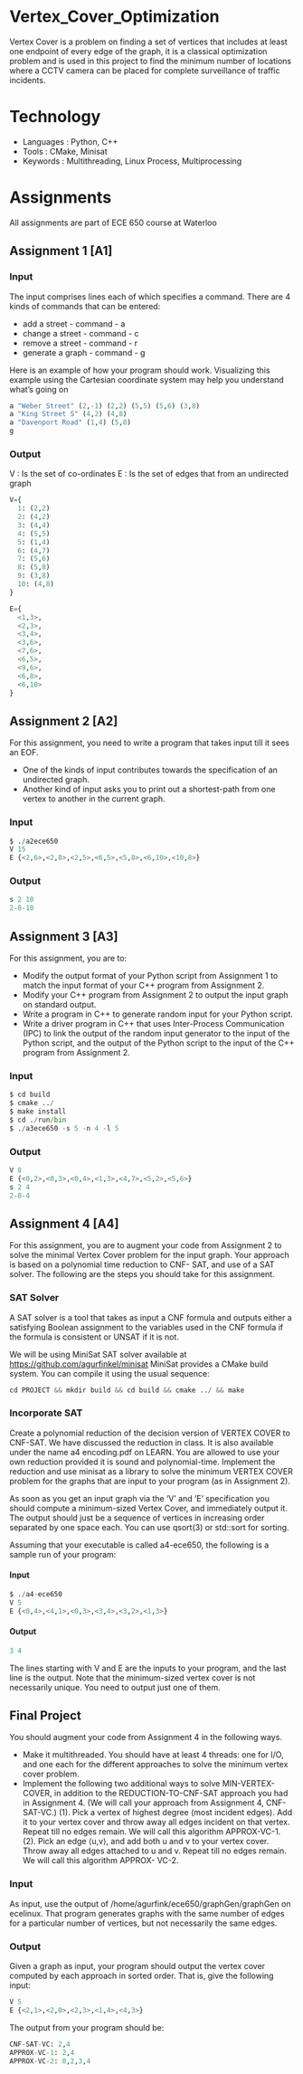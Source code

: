 # Vertex_Cover_Optimization
Vertex Cover is a problem on finding a set of vertices that includes at least one endpoint of every edge of the graph, it is a classical optimization problem and is used in this project to find the minimum number of locations where a CCTV camera can be placed for complete surveillance of traffic incidents.

# Technology
* Languages : Python, C++
* Tools : CMake, Minisat
* Keywords : Multithreading, Linux Process, Multiprocessing


# Assignments

All assignments are part of ECE 650 course at Waterloo

## Assignment 1 [A1]

### Input
The input comprises lines each of which specifies a command. There are 4 kinds of commands that can be entered:
* add a street - command - a
* change a street - command - c
* remove a street - command - r
* generate a graph - command - g 

Here is an example of how your program should work. Visualizing this example using the Cartesian
coordinate system may help you understand what’s going on 

```Python
a "Weber Street" (2,-1) (2,2) (5,5) (5,6) (3,8)
a "King Street S" (4,2) (4,8)
a "Davenport Road" (1,4) (5,8)
g
```

### Output

V : Is the set of co-ordinates
E : Is the set of edges that from an undirected graph

```Python
V={
  1: (2,2) 
  2: (4,2) 
  3: (4,4) 
  4: (5,5) 
  5: (1,4) 
  6: (4,7) 
  7: (5,6) 
  8: (5,8) 
  9: (3,8) 
  10: (4,8)
} 

E={
  <1,3>,
  <2,3>,
  <3,4>,
  <3,6>,
  <7,6>,
  <6,5>,
  <9,6>,
  <6,8>,
  <6,10>
}
```

## Assignment 2 [A2]

For this assignment, you need to write a program that takes input till it sees an EOF.
* One of the kinds of input contributes towards the specification of an undirected graph.
* Another kind of input asks you to print out a shortest-path from one vertex to another in the
current graph.

### Input
```Python
$ ./a2ece650
V 15
E {<2,6>,<2,8>,<2,5>,<6,5>,<5,8>,<6,10>,<10,8>}
```

### Output
```Python
s 2 10
2-8-10
```

## Assignment 3 [A3]

For this assignment, you are to:
* Modify the output format of your Python script from Assignment 1 to match the input format
of your C++ program from Assignment 2.
* Modify your C++ program from Assignment 2 to output the input graph on standard output.
* Write a program in C++ to generate random input for your Python script.
* Write a driver program in C++ that uses Inter-Process Communication (IPC) to link the
output of the random input generator to the input of the Python script, and the output of the
Python script to the input of the C++ program from Assignment 2.

### Input
```Python
$ cd build
$ cmake ../
$ make install
$ cd ./run/bin
$ ./a3ece650 -s 5 -n 4 -l 5
```

### Output
```Python
V 8
E {<0,2>,<0,3>,<0,4>,<1,3>,<4,7>,<5,2>,<5,6>}
s 2 4
2-0-4
```

## Assignment 4 [A4]

For this assignment, you are to augment your code from Assignment 2 to solve the minimal Vertex Cover problem for the input graph. 
Your approach is based on a polynomial time reduction to CNF- SAT, and use of a SAT solver. The following are the steps you should take for this assignment.

### SAT Solver

A SAT solver is a tool that takes as input a CNF formula and outputs either a satisfying Boolean assignment to the variables used in the CNF formula if the formula is consistent or UNSAT if it is not.

We will be using MiniSat SAT solver available at https://github.com/agurfinkel/minisat
MiniSat provides a CMake build system. You can compile it using the usual sequence:

```Python
cd PROJECT && mkdir build && cd build && cmake ../ && make
```

### Incorporate SAT
Create a polynomial reduction of the decision version of VERTEX COVER to CNF-SAT. We have discussed the reduction in class. 
It is also available under the name a4 encoding.pdf on LEARN. You are allowed to use your own reduction provided it is sound and polynomial-time. 
Implement the reduction and use minisat as a library to solve the minimum VERTEX COVER problem for the graphs that are input to your program (as in Assignment 2).

As soon as you get an input graph via the ’V’ and ’E’ specification you should compute a minimum-sized Vertex Cover, and immediately output it. 
The output should just be a sequence of vertices in increasing order separated by one space each. You can use qsort(3) or std::sort for sorting.

Assuming that your executable is called a4-ece650, the following is a sample run of your program:

#### Input 
```Python
$ ./a4-ece650
V 5
E {<0,4>,<4,1>,<0,3>,<3,4>,<3,2>,<1,3>} 
```
#### Output
```Python
3 4
```
The lines starting with V and E are the inputs to your program, and the last line is the output.
Note that the minimum-sized vertex cover is not necessarily unique. You need to output just one of them.

## Final Project
You should augment your code from Assignment 4 in the following ways.
* Make it multithreaded. You should have at least 4 threads: one for I/O, and one each for the different approaches to solve the minimum vertex cover problem.
* Implement the following two additional ways to solve MIN-VERTEX-COVER, in addition to the REDUCTION-TO-CNF-SAT approach you had in Assignment 4. (We will call your approach from Assignment 4, CNF-SAT-VC.)
(1). Pick a vertex of highest degree (most incident edges). Add it to your vertex cover and throw away all edges incident on that vertex. Repeat till no edges remain. We will call this algorithm APPROX-VC-1.
(2). Pick an edge ⟨u,v⟩, and add both u and v to your vertex cover. Throw away all edges attached to u and v. Repeat till no edges remain. We will call this algorithm APPROX- VC-2.

### Input
As input, use the output of /home/agurfink/ece650/graphGen/graphGen on ecelinux. That program generates graphs with the same number of edges for a particular number of vertices, but not necessarily the same edges.

### Output
Given a graph as input, your program should output the vertex cover computed by each approach in sorted order. That is, give the following input:
```Python
V 5
E {<2,1>,<2,0>,<2,3>,<1,4>,<4,3>}
```

The output from your program should be:
```Python
CNF-SAT-VC: 2,4
APPROX-VC-1: 2,4
APPROX-VC-2: 0,2,3,4
```



